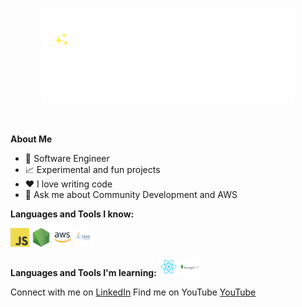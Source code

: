 <p align="center"><a href="https://rohinimohan14.github.io"><img width="80%" src="./readme.png" /></a></p> <br/>

**About Me**

- 🌼 Software Engineer 
- 📈 Experimental and fun projects 
- ❤️ I love writing code
- 💬 Ask me about Community Development and AWS 

**Languages and Tools I know:**

<code><img height="30" src="https://raw.githubusercontent.com/github/explore/80688e429a7d4ef2fca1e82350fe8e3517d3494d/topics/javascript/javascript.png"></code>
<code><img height="30" src="https://raw.githubusercontent.com/github/explore/80688e429a7d4ef2fca1e82350fe8e3517d3494d/topics/nodejs/nodejs.png"></code>
<code><img height="30" src="https://raw.githubusercontent.com/github/explore/80688e429a7d4ef2fca1e82350fe8e3517d3494d/topics/aws/aws.png"></code>
<code><img height="30" src="https://raw.githubusercontent.com/github/explore/80688e429a7d4ef2fca1e82350fe8e3517d3494d/topics/java/java.png"></code>

**Languages and Tools I'm learning:**
<code><img height="30" src="https://raw.githubusercontent.com/github/explore/80688e429a7d4ef2fca1e82350fe8e3517d3494d/topics/react/react.png"></code>
<code><img height="30" src="https://raw.githubusercontent.com/github/explore/80688e429a7d4ef2fca1e82350fe8e3517d3494d/topics/mongodb/mongodb.png"></code>

Connect with me on [LinkedIn](https://www.linkedin.com/in/rohini-mohan/)
Find me on YouTube [YouTube](https://www.youtube.com/channel/UCJZwK738Kz4OtkY6yRd4MEg)
